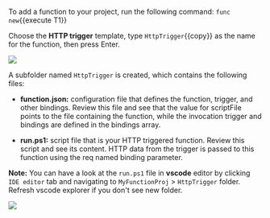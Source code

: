 
To add a function to your project, run the following command:
`func new`{{execute T1}}

Choose the **HTTP trigger** template, type `HttpTrigger`{{copy}} as the name for the function, then press Enter.

![](https://github.com/fenago/katacoda-scenarios/raw/master/azure-functions/azure-functions-powershell/steps/4/1.JPG)

A subfolder named `HttpTrigger` is created, which contains the following files:

- **function.json:** configuration file that defines the function, trigger, and other bindings. Review this file and see that the value for scriptFile points to the file containing the function, while the invocation trigger and bindings are defined in the bindings array.

- **run.ps1:** script file that is your HTTP triggered function. Review this script and see its content. HTTP data from the trigger is passed to this function using the req named binding parameter.

**Note:** You can have a look at the `run.ps1` file in **vscode** editor by clicking `IDE editor` tab and navigating to `MyFunctionProj` > `HttpTrigger` folder. Refresh vscode explorer if you don't see new folder.

![](https://github.com/fenago/katacoda-scenarios/raw/master/azure-functions/azure-functions-powershell/steps/4/2.JPG)
